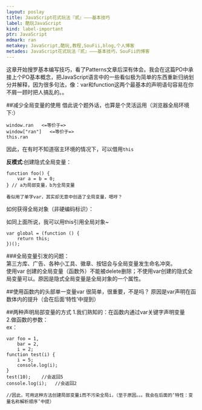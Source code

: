 ```yaml
---
layout: poslay
title: JavaScript花式玩法『贰』———基本技巧
label: 酷玩JavaScript
kind: label-important
ptr: JavaScript
mdmark: ran
metakey: JavaScript,酷玩,教程,SouFii,blog,个人博客
metades: JavaScript花式玩法『贰』———基本技巧，SouFii的博客
---
```


这章开始搜罗基本编写技巧，看了Patterns文章后深有体会。我会在这篇PO中承接上个PO基本概念，把JavaScript语言中的一些看似极为简单的东西重新归纳划分并解释，因为很多句法，像：var和function这两个最基本的声明语句容易在你不屑一顾时把人搞乱的。。		

##减少全局变量的使用
借此说个题外话，也算是个灵活运用（浏览器全局环境下:）

	window.ran   <=等价于=>  
	window["ran"]   <=等价于=>   
	this.ran
	
因此，在有时不知道宿主环境的情况下，可以借用`this`

**反模式**:创建隐式全局变量：

	function foo() {
  		var a = b = 0;
	} // a为局部变量，b为全局变量
	
	看似用了单字var，其实却无意中创造了全局变量，嗯哼？

如何获得全局对象（非硬编码标识）：

如同上面所说，我可以用this引用全局对象~

	var global = (function () {
	    return this;
	})();

###全局变量引发的问题：	
第三方库、广告、各种小工具、徽章、按钮会与全局变量发生命名冲突。	 
使用var 创建的全局变量（函数外）不能被delete删除；不使用var创建的隐式全局变量可以。原因是隐式全局变量是全局对象的一个属性。

##使用函数内的头部单一变量var
很简单，很重要，不是吗？ 原因是var声明在函数体内的提升（会在后面‘特性’中提到）

##两种声明局部变量的方式
1.我们熟知的：在函数内通过var关键字声明变量		
2.做函数的参数：	
ex：
	
	var foo = 1, 
	    bar = 2,
	    i = 2;
	function test(i) {
	    i = 5;
	    console.log(i);
	}
	test(10);    //会返回5
	console.log(i);   //会返回2

	//因此，可用这种方法创建局部变量i而不污染全局i，（至于原因。。。我会在后面的‘特性：变量名称解析顺序’中提）